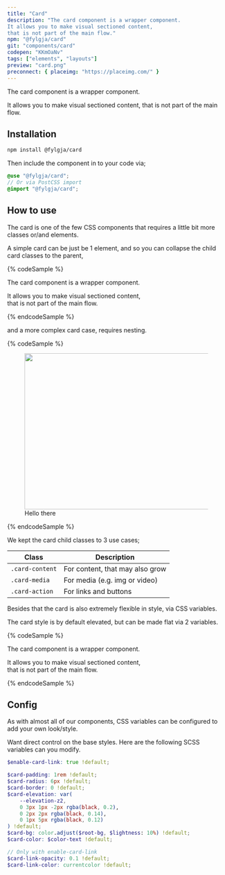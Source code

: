 ```yaml
---
title: "Card"
description: "The card component is a wrapper component.
It allows you to make visual sectioned content,
that is not part of the main flow."
npm: "@fylgja/card"
git: "components/card"
codepen: "KKmOaNv"
tags: ["elements", "layouts"]
preview: "card.png"
preconnect: { placeimg: "https://placeimg.com/" }
---
```


The card component is a wrapper component.

It allows you to make visual sectioned content,
that is not part of the main flow.

## Installation

```bash
npm install @fylgja/card
```

Then include the component in to your code via;

```scss
@use "@fylgja/card";
// Or via PostCSS import
@import "@fylgja/card";
```

## How to use

The card is one of the few CSS components that requires a little bit more
classes or/and elements.

A simple card can be just be 1 element,
and so you can collapse the child card classes to the parent,

{% codeSample %}
<div class="card card-content">
    <p>The card component is a wrapper component.</p>
    <p>It allows you to make visual sectioned content,<br>that is not part of the main flow.</p>
</div>
{% endcodeSample %}

and a more complex card case, requires nesting.

{% codeSample %}
<figure class="card inline-flex">
    <img class="card-media" width="520" height="360" src="https://placeimg.com/520/360/nature?img=1" loading="lazy">
    <figcaption class="card-content">Hello there</figcaption>
</figure>
{% endcodeSample %}

We kept the card child classes to 3 use cases;

| Class           | Description                     |
| --------------- | ------------------------------- |
| `.card-content` | For content, that may also grow |
| `.card-media`   | For media (e.g. img or video)   |
| `.card-action`  | For links and buttons           |

Besides that the card is also extremely flexible in style, via CSS variables.

The card style is by default elevated,
but can be made flat via 2 variables.

{% codeSample %}
<style>
    .card.-flat {
        --card-border: 1px solid #aaa;
        --card-elevation: none;
    }
</style>
<div class="card card-content -flat">
    <p>The card component is a wrapper component.</p>
    <p>It allows you to make visual sectioned content,<br>that is not part of the main flow.</p>
</div>
{% endcodeSample %}

## Config

As with almost all of our components,
CSS variables can be configured to add your own look/style.

Want direct control on the base styles.
Here are the following SCSS variables can you modify.

```scss
$enable-card-link: true !default;

$card-padding: 1rem !default;
$card-radius: 6px !default;
$card-border: 0 !default;
$card-elevation: var(
    --elevation-z2,
    0 3px 1px -2px rgba(black, 0.2),
    0 2px 2px rgba(black, 0.14),
    0 1px 5px rgba(black, 0.12)
) !default;
$card-bg: color.adjust($root-bg, $lightness: 10%) !default;
$card-color: $color-text !default;

// Only with enable-card-link
$card-link-opacity: 0.1 !default;
$card-link-color: currentcolor !default;
```
